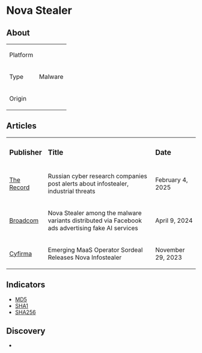 # Nova Stealer

## About
<table>
  <tr>
    <td>
      <p>Platform</p>
    </td>
    <td>
      <p></p>
    </td>
  </tr>
  <tr>
    <td>
      <p>Type</p>
    </td>
    <td>
      <p>Malware</p>
    </td>
  </tr>
  <tr>
    <td>
      <p>Origin</p>
    </td>
    <td>
      <p></p>
    </td>
  </tr>
</table>

## Articles
<table>
  <tr>
    <td>
      <h3>Publisher</h3>
    </td>
    <td>
      <h3>Title</h3>
    </td>
    <td>
      <h3>Date</h3>
    </td>
  </tr>
  <tr>
    <td>
      <a href="https://therecord.media/russia-cybersecurity-research-bizone-nova-infostealer">The Record</a>
    </td>
    <td>
      <p>Russian cyber research companies post alerts about infostealer, industrial threats</p>
    </td>
    <td>
      <p>February 4, 2025</p>
    </td>
  </tr>
  <tr>
    <td>
      <a href="https://www.broadcom.com/support/security-center/protection-bulletin/nova-stealer-among-the-malware-variants-distributed-via-facebook-ads-advertising-fake-ai-services">Broadcom</a>
    </td>
    <td>
      <p>Nova Stealer among the malware variants distributed via Facebook ads advertising fake AI services</p>
    </td>
    <td>
      <p>April 9, 2024</p>
    </td>
  </tr>
  <tr>
    <td>
      <a href="https://www.cyfirma.com/research/emerging-maas-operator-sordeal-releases-nova-infostealer/">Cyfirma</a>
    </td>
    <td>
      <p>Emerging MaaS Operator Sordeal Releases Nova Infostealer</p>
    </td>
    <td>
      <p>November 29, 2023</p>
    </td>
  </tr>
</table>


## Indicators
- <a href="https://github.com/PudgyDragon/IOCs/blob/main/All/Nova%20Stealer/samples.md5">MD5</a>
- <a href="https://github.com/PudgyDragon/IOCs/blob/main/All/Nova%20Stealer/samples.sha1">SHA1</a>
- <a href="https://github.com/PudgyDragon/IOCs/blob/main/All/Nova%20Stealer/samples.sha256">SHA256</a>

## Discovery
- <a href=""></a>
